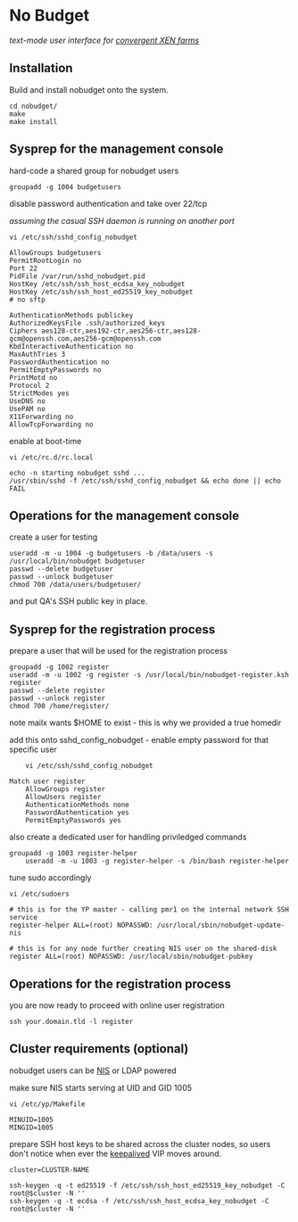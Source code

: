 # No Budget

_text-mode user interface for [convergent XEN farms](https://github.com/pbraun9/xen)_

## Installation

Build and install nobudget onto the system.

	cd nobudget/
	make
	make install

## Sysprep for the management console

hard-code a shared group for nobudget users

	groupadd -g 1004 budgetusers

disable password authentication and take over 22/tcp

_assuming the casual SSH daemon is running on another port_

	vi /etc/ssh/sshd_config_nobudget

	AllowGroups budgetusers
	PermitRootLogin no
	Port 22
	PidFile /var/run/sshd_nobudget.pid
	HostKey /etc/ssh/ssh_host_ecdsa_key_nobudget
	HostKey /etc/ssh/ssh_host_ed25519_key_nobudget
	# no sftp

	AuthenticationMethods publickey
	AuthorizedKeysFile .ssh/authorized_keys
	Ciphers aes128-ctr,aes192-ctr,aes256-ctr,aes128-gcm@openssh.com,aes256-gcm@openssh.com
	KbdInteractiveAuthentication no
	MaxAuthTries 3
	PasswordAuthentication no
	PermitEmptyPasswords no
	PrintMotd no
	Protocol 2
	StrictModes yes
	UseDNS no
	UsePAM no
	X11Forwarding no
	AllowTcpForwarding no

enable at boot-time

	vi /etc/rc.d/rc.local

	echo -n starting nobudget sshd ...
	/usr/sbin/sshd -f /etc/ssh/sshd_config_nobudget && echo done || echo FAIL

## Operations for the management console

create a user for testing

	useradd -m -u 1004 -g budgetusers -b /data/users -s /usr/local/bin/nobudget budgetuser
	passwd --delete budgetuser
	passwd --unlock budgetuser
	chmod 700 /data/users/budgetuser/

and put QA's SSH public key in place.

## Sysprep for the registration process

prepare a user that will be used for the registration process

	groupadd -g 1002 register
	useradd -m -u 1002 -g register -s /usr/local/bin/nobudget-register.ksh register
	passwd --delete register
	passwd --unlock register
	chmod 700 /home/register/

note mailx wants $HOME to exist - this is why we provided a true homedir

add this onto sshd_config_nobudget - enable empty password for that specific user

        vi /etc/ssh/sshd_config_nobudget

	Match user register
		AllowGroups register
		AllowUsers register
		AuthenticationMethods none
		PasswordAuthentication yes
		PermitEmptyPasswords yes

also create a dedicated user for handling priviledged commands

	groupadd -g 1003 register-helper
        useradd -m -u 1003 -g register-helper -s /bin/bash register-helper

tune sudo accordingly

	vi /etc/sudoers

	# this is for the YP master - calling pmr1 on the internal network SSH service
	register-helper ALL=(root) NOPASSWD: /usr/local/sbin/nobudget-update-nis

	# this is for any node further creating NIS user on the shared-disk
	register ALL=(root) NOPASSWD: /usr/local/sbin/nobudget-pubkey

## Operations for the registration process

you are now ready to proceed with online user registration

	ssh your.domain.tld -l register

## Cluster requirements (optional)

nobudget users can be [NIS](https://pub.nethence.com/network/nis-master) or LDAP powered

make sure NIS starts serving at UID and GID 1005

	vi /etc/yp/Makefile

	MINUID=1005
	MINGID=1005

prepare SSH host keys to be shared across the cluster nodes, so users don't notice when ever the [keepalived](https://pub.nethence.com/daemons/keepalived) VIP moves around.

	cluster=CLUSTER-NAME

	ssh-keygen -q -t ed25519 -f /etc/ssh/ssh_host_ed25519_key_nobudget -C root@$cluster -N ''
	ssh-keygen -q -t ecdsa -f /etc/ssh/ssh_host_ecdsa_key_nobudget -C root@$cluster -N ''


